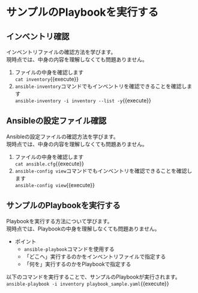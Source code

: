 # サンプルのPlaybookを実行する

## インベントリ確認

インベントリファイルの確認方法を学びます。  
現時点では、中身の内容を理解しなくても問題ありません。

1. ファイルの中身を確認します  
`cat inventory`{{execute}}  
2. `ansible-inventory`コマンドでもインベントリを確認できることを確認します  
`ansible-inventory -i inventory --list -y`{{execute}}

## Ansibleの設定ファイル確認

Ansibleの設定ファイルの確認方法を学びます。  
現時点では、中身の内容を理解しなくても問題ありません。

1. ファイルの中身を確認します  
`cat ansible.cfg`{{execute}}  
2. `ansible-config view`コマンドでもインベントリを確認できることを確認します  
`ansible-config view`{{execute}}

## サンプルのPlaybookを実行する

Playbookを実行する方法について学びます。  
現時点では、Playbookの中身を理解しなくても問題ありません。

* ポイント
    * `ansible-playbook`コマンドを使用する
    * 「どこへ」実行するのかをインベントリファイルで指定する
    * 「何を」実行するのかをPlaybookで指定する

以下のコマンドを実行することで、サンプルのPlaybookが実行されます。  
`ansible-playbook -i inventory playbook_sample.yaml`{{execute}}
